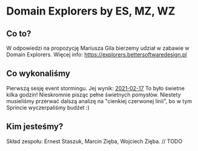 # Domain Explorers by ES, MZ, WZ
## Co to?
W odpowiedzi na propozycję Mariusza Gila bierzemy udział w zabawie w Domain Explorers. Więcej info: https://explorers.bettersoftwaredesign.pl
## Co wykonaliśmy
Pierwszą sesję event stormingu. Jej wynik: [2021-02-17](https://github.com/erneststaszuk/domain-explorers/blob/main/2021-02-17%20EventStorming%2C%20Domain%20Explorers%20-%20ES%2C%20MZ%2C%20WZ.png) To było świetne kilka godzin! Nieskromnie pisząc pełne świetnych pomysłów. Niestety musieliśmy przerwać dalszą analizę na "cienkiej czerwonej linii", bo w tym Sprincie wyczerpaliśmy budżet :) 
## Kim jesteśmy?
Skład zespołu: Ernest Staszuk, Marcin Zięba, Wojciech Zięba.
// TODO 
